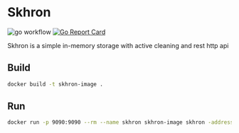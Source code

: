 # Skhron
![go workflow](https://github.com/dartt0n/skhron/actions/workflows/go.yml/badge.svg)
[![Go Report Card](https://goreportcard.com/badge/github.com/dartt0n/skhron)](https://goreportcard.com/report/github.com/dartt0n/skhron)

Skhron is a simple in-memory storage with active cleaning and rest http api

## Build

```bash
docker build -t skhron-image .
```

## Run

```bash
docker run -p 9090:9090 --rm --name skhron skhron-image skhron -address :9090 -period 5
```
